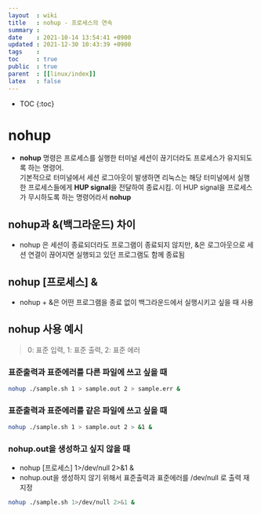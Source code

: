 ```yaml
---
layout  : wiki
title   : nohup - 프로세스의 연속
summary : 
date    : 2021-10-14 13:54:41 +0900
updated : 2021-12-30 10:43:39 +0900
tags    : 
toc     : true
public  : true
parent  : [[linux/index]]
latex   : false
---
```

* TOC
{:toc}

# nohup
- **nohup** 명령은 프로세스를 실행한 터미널 세션이 끊기더라도 프로세스가 유지되도록 하는 명령어. \
기본적으로 터미널에서 세션 로그아웃이 발생하면 리눅스는 해당 터미널에서 실행한 프로세스들에게 **HUP signal**을 전달하여 종료시킴. 이 HUP signal을 프로세스가 무시하도록 하는 명령어라서 **nohup**

## nohup과 &(백그라운드) 차이
- nohup 은 세션이 종료되더라도 프로그램이 종료되지 않지만, &은 로그아웃으로 세션 연결이 끊어지면 실행되고 있던 프로그램도 함께 종료됨

## nohup [프로세스] & 
- nohup + &은 어떤 프로그램을 종료 없이 백그라운드에서 실행시키고 싶을 때 사용
  
## nohup 사용 예시
> 0: 표준 입력, 1: 표준 출력, 2: 표준 에러

### 표준출력과 표준에러를 다른 파일에 쓰고 싶을 때
```sh
nohup ./sample.sh 1 > sample.out 2 > sample.err &
```

### 표준출력과 표준에러를 같은 파일에 쓰고 싶을 때
```sh
nohup ./sample.sh 1 > sample.out 2 > &1 &
```

### nohup.out을 생성하고 싶지 않을 때
- nohup [프로세스] 1>/dev/null 2>&1 &
- nohup.out을 생성하지 않기 위해서 표준출력과 표준에러를 /dev/null 로 출력 재지정
 
```sh
nohup ./sample.sh 1>/dev/null 2>&1 &
```

